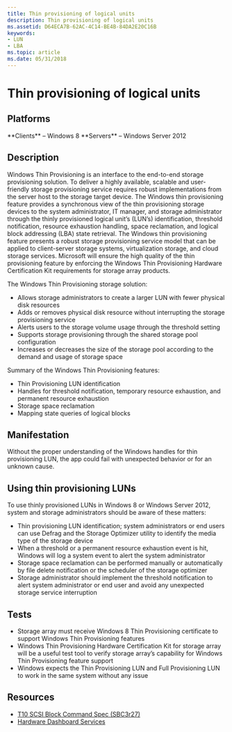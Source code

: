 ```yaml
---
title: Thin provisioning of logical units
description: Thin provisioning of logical units
ms.assetid: D64ECA7B-62AC-4C14-BE4B-84DA2E20C16B
keywords:
- LUN
- LBA
ms.topic: article
ms.date: 05/31/2018
---
```


# Thin provisioning of logical units

## Platforms

<dl> **Clients** – Windows 8  
**Servers** – Windows Server 2012  
</dl>

## Description

Windows Thin Provisioning is an interface to the end-to-end storage provisioning solution. To deliver a highly available, scalable and user-friendly storage provisioning service requires robust implementations from the server host to the storage target device. The Windows thin provisioning feature provides a synchronous view of the thin provisioning storage devices to the system administrator, IT manager, and storage administrator through the thinly provisioned logical unit’s (LUN’s) identification, threshold notification, resource exhaustion handling, space reclamation, and logical block addressing (LBA) state retrieval. The Windows thin provisioning feature presents a robust storage provisioning service model that can be applied to client-server storage systems, virtualization storage, and cloud storage services. Microsoft will ensure the high quality of the thin provisioning feature by enforcing the Windows Thin Provisioning Hardware Certification Kit requirements for storage array products.

The Windows Thin Provisioning storage solution:

-   Allows storage administrators to create a larger LUN with fewer physical disk resources
-   Adds or removes physical disk resource without interrupting the storage provisioning service
-   Alerts users to the storage volume usage through the threshold setting
-   Supports storage provisioning through the shared storage pool configuration
-   Increases or decreases the size of the storage pool according to the demand and usage of storage space

Summary of the Windows Thin Provisioning features:

-   Thin Provisioning LUN identification
-   Handles for threshold notification, temporary resource exhaustion, and permanent resource exhaustion
-   Storage space reclamation
-   Mapping state queries of logical blocks

## Manifestation

Without the proper understanding of the Windows handles for thin provisioning LUN, the app could fail with unexpected behavior or for an unknown cause.

## Using thin provisioning LUNs

To use thinly provisioned LUNs in Windows 8 or Windows Server 2012, system and storage administrators should be aware of these matters:

-   Thin provisioning LUN identification; system administrators or end users can use Defrag and the Storage Optimizer utility to identify the media type of the storage device
-   When a threshold or a permanent resource exhaustion event is hit, Windows will log a system event to alert the system administrator
-   Storage space reclamation can be performed manually or automatically by file delete notification or the scheduler of the storage optimizer
-   Storage administrator should implement the threshold notification to alert system administrator or end user and avoid any unexpected storage service interruption

## Tests

-   Storage array must receive Windows 8 Thin Provisioning certificate to support Windows Thin Provisioning features
-   Windows Thin Provisioning Hardware Certification Kit for storage array will be a useful test tool to verify storage array’s capability for Windows Thin Provisioning feature support
-   Windows expects the Thin Provisioning LUN and Full Provisioning LUN to work in the same system without any issue

## Resources

-   [T10 SCSI Block Command Spec (SBC3r27)](https://www.t10.org/cgi-bin/ac.pl?t=f&f=sbc3r27.pdf)
-   [Hardware Dashboard Services](https://go.microsoft.com/fwlink/p/?LinkId=327702)

 

 





